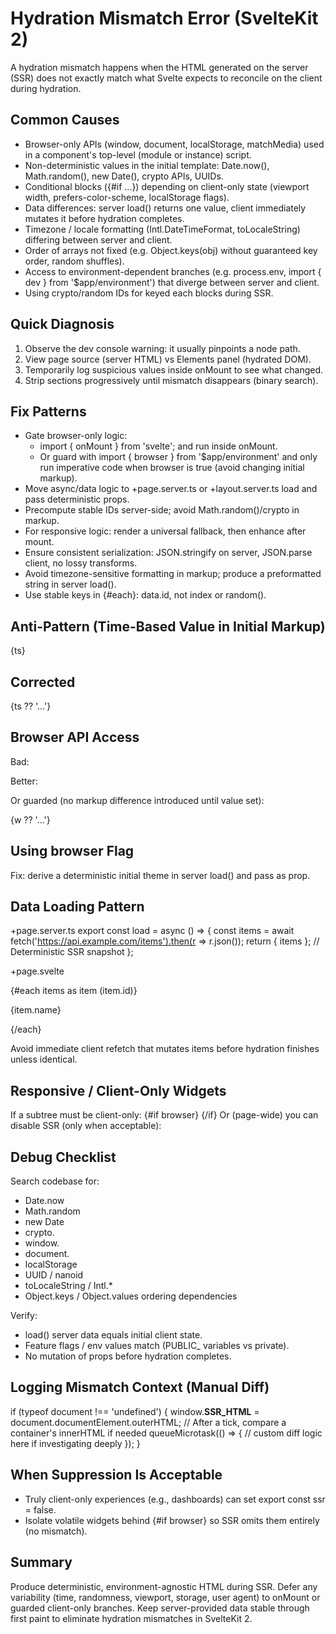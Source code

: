 # Hydration Mismatch Error (SvelteKit 2)

A hydration mismatch happens when the HTML generated on the server (SSR) does not exactly match what Svelte expects to reconcile on the client during hydration.

## Common Causes
- Browser-only APIs (window, document, localStorage, matchMedia) used in a component's top-level (module or instance) script.
- Non-deterministic values in the initial template: Date.now(), Math.random(), new Date(), crypto APIs, UUIDs.
- Conditional blocks ({#if ...}) depending on client-only state (viewport width, prefers-color-scheme, localStorage flags).
- Data differences: server load() returns one value, client immediately mutates it before hydration completes.
- Timezone / locale formatting (Intl.DateTimeFormat, toLocaleString) differing between server and client.
- Order of arrays not fixed (e.g. Object.keys(obj) without guaranteed key order, random shuffles).
- Access to environment-dependent branches (e.g. process.env, import { dev } from '$app/environment') that diverge between server and client.
- Using crypto/random IDs for keyed each blocks during SSR.

## Quick Diagnosis
1. Observe the dev console warning: it usually pinpoints a node path.
2. View page source (server HTML) vs Elements panel (hydrated DOM).
3. Temporarily log suspicious values inside onMount to see what changed.
4. Strip sections progressively until mismatch disappears (binary search).

## Fix Patterns
- Gate browser-only logic:
    - import { onMount } from 'svelte'; and run inside onMount.
    - Or guard with import { browser } from '$app/environment' and only run imperative code when browser is true (avoid changing initial markup).
- Move async/data logic to +page.server.ts or +layout.server.ts load and pass deterministic props.
- Precompute stable IDs server-side; avoid Math.random()/crypto in markup.
- For responsive logic: render a universal fallback, then enhance after mount.
- Ensure consistent serialization: JSON.stringify on server, JSON.parse client, no lossy transforms.
- Avoid timezone-sensitive formatting in markup; produce a preformatted string in server load().
- Use stable keys in {#each}: data.id, not index or random().

## Anti-Pattern (Time-Based Value in Initial Markup)
<script>
    let ts = Date.now(); // Server vs client differ
</script>
<p>{ts}</p>

## Corrected
<script>
    import { onMount } from 'svelte';
    let ts;
    onMount(() => {
        ts = Date.now();
    });
</script>
<p>{ts ?? '...'}</p>

## Browser API Access
Bad:
<script>
    let w = window.innerWidth;
</script>

Better:
<script>
    import { onMount } from 'svelte';
    let w;
    onMount(() => w = window.innerWidth);
</script>

Or guarded (no markup difference introduced until value set):
<p>{w ?? '...'}</p>

## Using browser Flag
<script>
    import { browser } from '$app/environment';
    let theme = 'light';
    if (browser) {
        const saved = localStorage.getItem('theme');
        if (saved) theme = saved; // Might mismatch if server assumed 'light'
    }
</script>

Fix: derive a deterministic initial theme in server load() and pass as prop.

## Data Loading Pattern
+page.server.ts
export const load = async () => {
    const items = await fetch('https://api.example.com/items').then(r => r.json());
    return { items }; // Deterministic SSR snapshot
};

+page.svelte
<script>
    export let data;
    const { items } = data;
</script>
{#each items as item (item.id)}
    <p>{item.name}</p>
{/each}

Avoid immediate client refetch that mutates items before hydration finishes unless identical.

## Responsive / Client-Only Widgets
If a subtree must be client-only:
{#if browser}
    <ClientOnlyChart />
{/if}
Or (page-wide) you can disable SSR (only when acceptable):
<script>
    export const ssr = false; // Use sparingly
</script>

## Debug Checklist
Search codebase for:
- Date.now
- Math.random
- new Date
- crypto.
- window.
- document.
- localStorage
- UUID / nanoid
- toLocaleString / Intl.*
- Object.keys / Object.values ordering dependencies

Verify:
- load() server data equals initial client state.
- Feature flags / env values match (PUBLIC_ variables vs private).
- No mutation of props before hydration completes.

## Logging Mismatch Context (Manual Diff)
if (typeof document !== 'undefined') {
    window.__SSR_HTML__ = document.documentElement.outerHTML;
    // After a tick, compare a container's innerHTML if needed
    queueMicrotask(() => {
        // custom diff logic here if investigating deeply
    });
}

## When Suppression Is Acceptable
- Truly client-only experiences (e.g., dashboards) can set export const ssr = false.
- Isolate volatile widgets behind {#if browser} so SSR omits them entirely (no mismatch).

## Summary
Produce deterministic, environment-agnostic HTML during SSR. Defer any variability (time, randomness, viewport, storage, user agent) to onMount or guarded client-only branches. Keep server-provided data stable through first paint to eliminate hydration mismatches in SvelteKit 2.